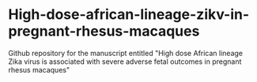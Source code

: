 # High-dose-african-lineage-zikv-in-pregnant-rhesus-macaques
Github repository for the manuscript entitled "High dose African lineage Zika virus is associated with severe adverse fetal outcomes in pregnant rhesus macaques"
